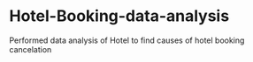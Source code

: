 # Hotel-Booking-data-analysis
Performed data analysis of Hotel to find causes of hotel booking cancelation
